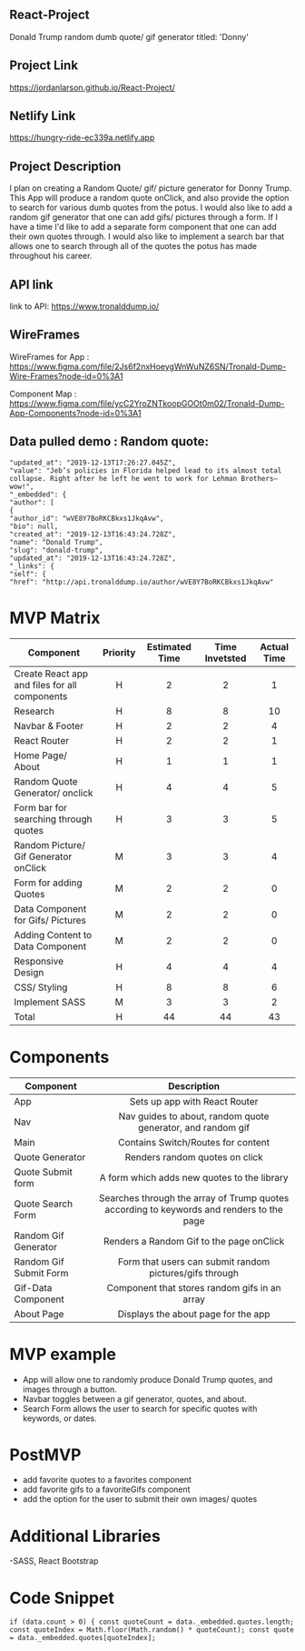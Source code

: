 ## React-Project

Donald Trump random dumb quote/ gif generator titled: 'Donny'

## Project Link
https://jordanlarson.github.io/React-Project/

## Netlify Link
https://hungry-ride-ec339a.netlify.app

## Project Description
I plan on creating a Random Quote/ gif/ picture generator for Donny Trump. This App will produce a random quote onClick, and also provide the option to search for various dumb quotes 
from the potus. I would also like to add a random gif generator that one can add gifs/ pictures through a form. If I have a time I'd like to add a separate form component
that one can add their own quotes through. I would also like to implement a search bar that allows one to search through all of the quotes the potus has made throughout his career.

## API link
link to API: https://www.tronalddump.io/


## WireFrames
WireFrames for App : https://www.figma.com/file/2Js6f2nxHoeygWnWuNZ6SN/Tronald-Dump-Wire-Frames?node-id=0%3A1


Component Map : https://www.figma.com/file/ycC2YroZNTkoopGOOt0m02/Tronald-Dump-App-Components?node-id=0%3A1


## Data pulled demo : Random quote:

```
"updated_at": "2019-12-13T17:26:27.045Z",
"value": "Jeb’s policies in Florida helped lead to its almost total collapse. Right after he left he went to work for Lehman Brothers—wow!",
"_embedded": {
"author": [
{
"author_id": "wVE8Y7BoRKCBkxs1JkqAvw",
"bio": null,
"created_at": "2019-12-13T16:43:24.728Z",
"name": "Donald Trump",
"slug": "donald-trump",
"updated_at": "2019-12-13T16:43:24.728Z",
"_links": {
"self": {
"href": "http://api.tronalddump.io/author/wVE8Y7BoRKCBkxs1JkqAvw"
```

# MVP Matrix


| Component | Priority | Estimated Time | Time Invetsted | Actual Time |
| --- | :---: |  :---: | :---: | :---: |
| Create React app and files for all components | H | 2 | 2| 1 |
| Research | H | 8 | 8 | 10 |
| Navbar & Footer | H | 2 | 2 | 4 |
| React Router | H | 2 | 2 | 1 |
|  Home Page/ About | H | 1 | 1 | 1 |
| Random Quote Generator/ onclick | H | 4 | 4 | 5 |
| Form bar for searching through quotes | H | 3 | 3 | 5 |
| Random Picture/ Gif Generator onClick | M | 3 | 3 | 4 |
| Form for adding Quotes | M | 2 | 2 | 0 |
| Data Component for Gifs/ Pictures | M | 2 | 2 | 0 |
| Adding Content to Data Component | M | 2 | 2 | 0 |
| Responsive Design | H | 4 | 4 | 4 |
| CSS/ Styling | H | 8 | 8 | 6 |
| Implement SASS | M | 3 | 3 | 2 |
| Total | H | 44 | 44 | 43 |

# Components 

| Component | Description | 
| --- | :---: |  
| App | Sets up app with React Router | 
| Nav | Nav guides to about, random quote generator, and random gif | 
| Main | Contains Switch/Routes for content |
| Quote Generator | Renders random quotes on click |
| Quote Submit form | A form which adds new quotes to the library |
| Quote Search Form  | Searches through the array of Trump quotes according to keywords and renders to the page |
| Random Gif Generator | Renders a Random Gif to the page onClick |
| Random Gif Submit Form | Form that users can submit random pictures/gifs through |
| Gif-Data Component | Component that stores random gifs in an array |
| About Page | Displays the about page for the app |

# MVP example
- App will allow one to randomly produce Donald Trump quotes, and images through a button. 
- Navbar toggles between a gif generator, quotes, and about.
- Search Form allows the user to search for specific quotes with keywords, or dates.


# PostMVP 
- add favorite quotes to a favorites component
- add favorite gifs to a favoriteGifs component
- add the option for the user to submit their own images/ quotes

# Additional Libraries
-SASS, React Bootstrap

# Code Snippet

`if (data.count > 0) {
        const quoteCount = data._embedded.quotes.length;
        const quoteIndex = Math.floor(Math.random() * quoteCount);
        const quote = data._embedded.quotes[quoteIndex];`
